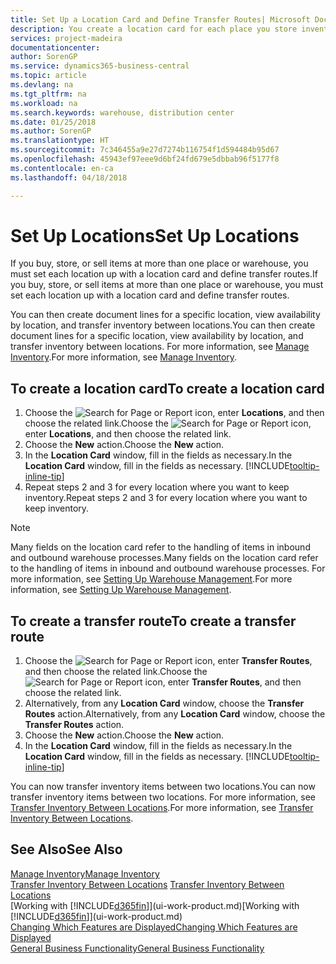 ```yaml
---
title: Set Up a Location Card and Define Transfer Routes| Microsoft Docs
description: You create a location card for each place you store inventory items, for example, a warehouse or distribution centre, and set up routes to transfer items between locations.
services: project-madeira
documentationcenter: 
author: SorenGP
ms.service: dynamics365-business-central
ms.topic: article
ms.devlang: na
ms.tgt_pltfrm: na
ms.workload: na
ms.search.keywords: warehouse, distribution center
ms.date: 01/25/2018
ms.author: SorenGP
ms.translationtype: HT
ms.sourcegitcommit: 7c346455a9e27d7274b116754f1d594484b95d67
ms.openlocfilehash: 45943ef97eee9d6bf24fd679e5dbbab96f5177f8
ms.contentlocale: en-ca
ms.lasthandoff: 04/18/2018

---
```

# <a name="set-up-locations"></a><span data-ttu-id="7a911-103">Set Up Locations</span><span class="sxs-lookup"><span data-stu-id="7a911-103">Set Up Locations</span></span>
<span data-ttu-id="7a911-104">If you buy, store, or sell items at more than one place or warehouse, you must set each location up with a location card and define transfer routes.</span><span class="sxs-lookup"><span data-stu-id="7a911-104">If you buy, store, or sell items at more than one place or warehouse, you must set each location up with a location card and define transfer routes.</span></span>

<span data-ttu-id="7a911-105">You can then create document lines for a specific location, view availability by location, and transfer inventory between locations.</span><span class="sxs-lookup"><span data-stu-id="7a911-105">You can then create document lines for a specific location, view availability by location, and transfer inventory between locations.</span></span> <span data-ttu-id="7a911-106">For more information, see [Manage Inventory](inventory-manage-inventory.md).</span><span class="sxs-lookup"><span data-stu-id="7a911-106">For more information, see [Manage Inventory](inventory-manage-inventory.md).</span></span>

## <a name="to-create-a-location-card"></a><span data-ttu-id="7a911-107">To create a location card</span><span class="sxs-lookup"><span data-stu-id="7a911-107">To create a location card</span></span>
1. <span data-ttu-id="7a911-108">Choose the ![Search for Page or Report](media/ui-search/search_small.png "Search for Page or Report icon") icon, enter **Locations**, and then choose the related link.</span><span class="sxs-lookup"><span data-stu-id="7a911-108">Choose the ![Search for Page or Report](media/ui-search/search_small.png "Search for Page or Report icon") icon, enter **Locations**, and then choose the related link.</span></span>
2. <span data-ttu-id="7a911-109">Choose the **New** action.</span><span class="sxs-lookup"><span data-stu-id="7a911-109">Choose the **New** action.</span></span>
3. <span data-ttu-id="7a911-110">In the **Location Card** window, fill in the fields as necessary.</span><span class="sxs-lookup"><span data-stu-id="7a911-110">In the **Location Card** window, fill in the fields as necessary.</span></span> [!INCLUDE[tooltip-inline-tip](includes/tooltip-inline-tip_md.md)]
4. <span data-ttu-id="7a911-111">Repeat steps 2 and 3 for every location where you want to keep inventory.</span><span class="sxs-lookup"><span data-stu-id="7a911-111">Repeat steps 2 and 3 for every location where you want to keep inventory.</span></span>

> [!NOTE]  
> <span data-ttu-id="7a911-112">Many fields on the location card refer to the handling of items in inbound and outbound warehouse processes.</span><span class="sxs-lookup"><span data-stu-id="7a911-112">Many fields on the location card refer to the handling of items in inbound and outbound warehouse processes.</span></span> <span data-ttu-id="7a911-113">For more information, see [Setting Up Warehouse Management](warehouse-setup-warehouse.md).</span><span class="sxs-lookup"><span data-stu-id="7a911-113">For more information, see [Setting Up Warehouse Management](warehouse-setup-warehouse.md).</span></span>

## <a name="to-create-a-transfer-route"></a><span data-ttu-id="7a911-114">To create a transfer route</span><span class="sxs-lookup"><span data-stu-id="7a911-114">To create a transfer route</span></span>
1. <span data-ttu-id="7a911-115">Choose the ![Search for Page or Report](media/ui-search/search_small.png "Search for Page or Report icon") icon, enter **Transfer Routes**, and then choose the related link.</span><span class="sxs-lookup"><span data-stu-id="7a911-115">Choose the ![Search for Page or Report](media/ui-search/search_small.png "Search for Page or Report icon") icon, enter **Transfer Routes**, and then choose the related link.</span></span>
2. <span data-ttu-id="7a911-116">Alternatively, from any **Location Card** window, choose the **Transfer Routes** action.</span><span class="sxs-lookup"><span data-stu-id="7a911-116">Alternatively, from any **Location Card** window, choose the **Transfer Routes** action.</span></span>
3. <span data-ttu-id="7a911-117">Choose the **New** action.</span><span class="sxs-lookup"><span data-stu-id="7a911-117">Choose the **New** action.</span></span>
4. <span data-ttu-id="7a911-118">In the **Location Card** window, fill in the fields as necessary.</span><span class="sxs-lookup"><span data-stu-id="7a911-118">In the **Location Card** window, fill in the fields as necessary.</span></span> [!INCLUDE[tooltip-inline-tip](includes/tooltip-inline-tip_md.md)]

<span data-ttu-id="7a911-119">You can now transfer inventory items between two locations.</span><span class="sxs-lookup"><span data-stu-id="7a911-119">You can now transfer inventory items between two locations.</span></span> <span data-ttu-id="7a911-120">For more information, see [Transfer Inventory Between Locations](inventory-how-transfer-between-locations.md).</span><span class="sxs-lookup"><span data-stu-id="7a911-120">For more information, see [Transfer Inventory Between Locations](inventory-how-transfer-between-locations.md).</span></span>    

## <a name="see-also"></a><span data-ttu-id="7a911-121">See Also</span><span class="sxs-lookup"><span data-stu-id="7a911-121">See Also</span></span>
[<span data-ttu-id="7a911-122">Manage Inventory</span><span class="sxs-lookup"><span data-stu-id="7a911-122">Manage Inventory</span></span>](inventory-manage-inventory.md)  
<span data-ttu-id="7a911-123">[Transfer Inventory Between Locations](inventory-how-transfer-between-locations.md)  </span><span class="sxs-lookup"><span data-stu-id="7a911-123">[Transfer Inventory Between Locations](inventory-how-transfer-between-locations.md)  </span></span>  
<span data-ttu-id="7a911-124">[Working with [!INCLUDE[d365fin](includes/d365fin_md.md)]](ui-work-product.md)</span><span class="sxs-lookup"><span data-stu-id="7a911-124">[Working with [!INCLUDE[d365fin](includes/d365fin_md.md)]](ui-work-product.md)</span></span>  
[<span data-ttu-id="7a911-125">Changing Which Features are Displayed</span><span class="sxs-lookup"><span data-stu-id="7a911-125">Changing Which Features are Displayed</span></span>](ui-experiences.md)  
[<span data-ttu-id="7a911-126">General Business Functionality</span><span class="sxs-lookup"><span data-stu-id="7a911-126">General Business Functionality</span></span>](ui-across-business-areas.md)

